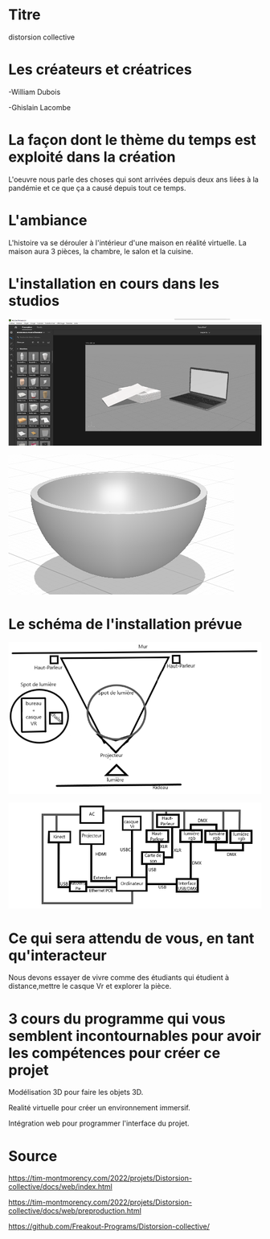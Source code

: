 # Titre

distorsion collective

# Les créateurs et créatrices

-William Dubois

-Ghislain Lacombe


# La façon dont le thème du temps est exploité dans la création
L'oeuvre nous parle des choses qui sont arrivées depuis deux ans liées à la pandémie et ce que ça a causé depuis tout ce temps.

# L'ambiance

L'histoire va se dérouler à l'intérieur d'une maison en réalité virtuelle. La maison aura 3 pièces, la chambre, le salon et la cuisine.


# L'installation en cours dans les studios 

![3d-source-1-resize.png](medias/3d-source-1-resize.png)

![ref-3d-1.png](medias/ref-3d-1.png)

# Le schéma de l'installation prévue 
![planV2.png](medias/planV2.png)

![schema_de_branchement.png](medias/schema_de_branchement.png)


# Ce qui sera attendu de vous, en tant qu'interacteur

Nous devons essayer de vivre comme des étudiants qui étudient à distance,mettre le casque Vr et explorer la pièce.

# 3 cours du programme qui vous semblent incontournables pour avoir les compétences pour créer ce projet

Modélisation 3D pour faire les objets 3D.

Realité virtuelle pour créer un environnement immersif.

Intégration web pour programmer l'interface du projet.

# Source

https://tim-montmorency.com/2022/projets/Distorsion-collective/docs/web/index.html

https://tim-montmorency.com/2022/projets/Distorsion-collective/docs/web/preproduction.html

https://github.com/Freakout-Programs/Distorsion-collective/

